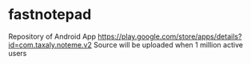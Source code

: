 # fastnotepad
Repository of Android App https://play.google.com/store/apps/details?id=com.taxaly.noteme.v2
Source will be uploaded when 1 million active users
